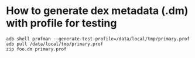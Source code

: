 How to generate dex metadata (.dm) with profile for testing
===========================================================
```
adb shell profman --generate-test-profile=/data/local/tmp/primary.prof
adb pull /data/local/tmp/primary.prof
zip foo.dm primary.prof
```
